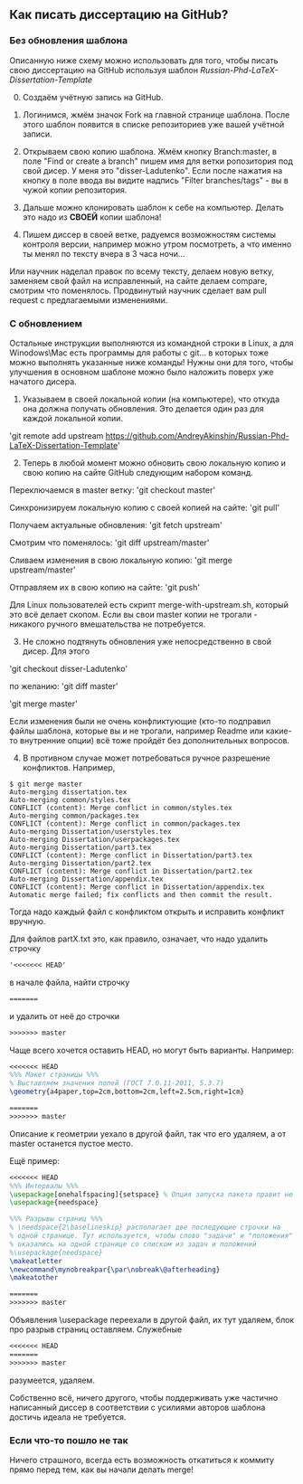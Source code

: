 ## Как писать диссертацию на GitHub?

### Без обновления шаблона

Описанную ниже схему можно использовать для того, чтобы писать свою
диссертацию на GitHub используя шаблон
*Russian-Phd-LaTeX-Dissertation-Template*

0) Создаём учётную запись на GitHub.

1) Логинимся, жмём значок Fork на главной странице шаблона. После
этого шаблон появится в списке репозиториев уже вашей учётной
записи.

2) Открываем свою копию шаблона. Жмём кнопку Branch:master, в поле
"Find or create a branch" пишем имя для ветки ропозитория под свой
дисер. У меня это "disser-Ladutenko". Если после нажатия на кнопку в
поле ввода вы видите надпись "Filter branches/tags" - вы в чужой копии
репозитория.

3) Дальше можно клонировать шаблон к себе на компьютер. Делать это
надо из **СВОЕЙ** копии шаблона!

4) Пишем диссер в своей ветке, радуемся возможностям системы контроля
версии, например можно утром посмотреть, а что именно ты менял по
тексту вчера в 3 часа ночи...

Или научник наделал правок по всему тексту, делаем новую ветку,
заменяем свой файл на исправленный, на сайте делаем compare,
смотрим что поменялось. Продвинутый научник сделает вам pull request с
предлагаемыми изменениями.

### С обновлением

Остальные инструкции выполняются из командной строки в Linux, а для
Winodows\Mac есть программы для работы с git... в которых тоже можно
выполнять указанные ниже команды! Нужны они для того, чтобы улучшения
в основном шаблоне можно было наложить поверх уже начатого дисера.

1) Указываем в своей локальной копии (на компьютере), что откуда она
должна получать обновления. Это делается один раз для каждой локальной
копии.

'git remote add upstream https://github.com/AndreyAkinshin/Russian-Phd-LaTeX-Dissertation-Template'

2) Теперь в любой момент можно обновить свою локальную копию и свою
копию на сайте GitHub следующим набором команд.

Переключаемся в master ветку: 'git checkout master'

Синхронизируем локальную копию с своей копией на сайте: 'git pull'

Получаем актуальные обновления: 'git fetch upstream'

Смотрим что поменялось: 'git diff upstream/master'

Сливаем изменения в свою локальную копию: 'git merge upstream/master'

Отправляем их в свою копию на сайте: 'git push'

Для Linux пользователей есть скрипт merge-with-upstream.sh, который
это всё делает скопом. Если вы свои master копии не трогали - никакого
ручного вмешательства не потребуется.

3) Не сложно подтянуть обновления уже непосредственно в свой дисер. Для этого

'git checkout disser-Ladutenko'

по желанию: 'git diff master'

'git merge master'

Если изменения были не очень конфликтующие (кто-то подправил файлы шаблона, которые вы и не трогали, например Readme или какие-то внутренние опции) всё тоже пройдёт без дополнительных вопросов.

4) В противном случае может потребоваться ручное разрешение конфликтов. Например,

```
$ git merge master
Auto-merging dissertation.tex
Auto-merging common/styles.tex
CONFLICT (content): Merge conflict in common/styles.tex
Auto-merging common/packages.tex
CONFLICT (content): Merge conflict in common/packages.tex
Auto-merging Dissertation/userstyles.tex
Auto-merging Dissertation/userpackages.tex
Auto-merging Dissertation/part3.tex
CONFLICT (content): Merge conflict in Dissertation/part3.tex
Auto-merging Dissertation/part2.tex
CONFLICT (content): Merge conflict in Dissertation/part2.tex
Auto-merging Dissertation/appendix.tex
CONFLICT (content): Merge conflict in Dissertation/appendix.tex
Automatic merge failed; fix conflicts and then commit the result.
```

Тогда надо каждый файл с конфликтом открыть и исправить конфликт вручную.

Для файлов partX.txt это, как правило, означает, что надо удалить строчку

``` tex
'<<<<<<< HEAD'
```
в начале файла, найти строчку
``` tex
=======
```
и удалить от неё до строчки
``` tex
>>>>>>> master
```

Чаще всего хочется оставить HEAD, но могут быть варианты. Например:

``` tex
<<<<<<< HEAD
%%% Макет страницы %%%
% Выставляем значения полей (ГОСТ 7.0.11-2011, 5.3.7)
\geometry{a4paper,top=2cm,bottom=2cm,left=2.5cm,right=1cm}

=======
>>>>>>> master
```

Описание к геометрии уехало в другой файл, так что его удаляем, а от master останется пустое место.

Ещё пример:

``` tex
<<<<<<< HEAD
%%% Интервалы %%%
\usepackage[onehalfspacing]{setspace} % Опция запуска пакета правит не только интервалы в обычном тексте, но и формульные
\usepackage{needspace}

%%% Разрывы страниц %%%
% \needspace{2\baselineskip} располагает две последующие строчки на
% одной странице. Тут используется, чтобы слово "задачи" и "положения"
% оказались на одной странице со списком из задач и положений
%\usepackage{needspace}
\makeatletter
\newcommand\mynobreakpar{\par\nobreak\@afterheading}
\makeatother

=======
>>>>>>> master
```

Объявления \usepackage переехали в другой файл, их тут удаляем, блок про разрыв страниц оставляем. Служебные

``` tex
<<<<<<< HEAD
=======
>>>>>>> master
``` 

разумеется, удаляем.

Собственно всё, ничего другого, чтобы поддерживать уже частично написанный диссер в соответствии с усилиями авторов шаблона достичь идеала не требуется.

### Если что-то пошло не так

Ничего страшного, всегда есть возможность откатиться к коммиту прямо
перед тем, как вы начали делать merge!


